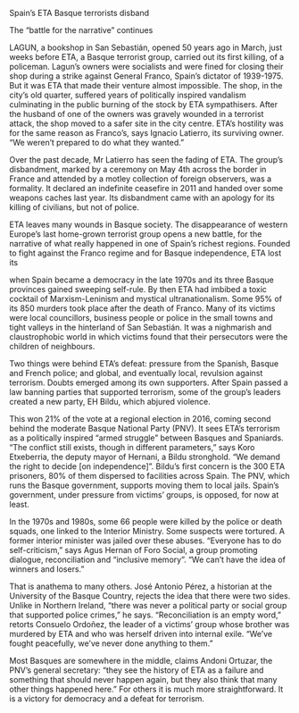 Spain’s ETA Basque terrorists disband

The “battle for the narrative” continues

LAGUN, a bookshop in San Sebastián, opened 50 years ago in March, just weeks before ETA, a Basque terrorist group, carried out its first killing, of a policeman. Lagun’s owners were socialists and were fined for closing their shop during a strike against General Franco, Spain’s dictator of 1939-1975. But it was ETA that made their venture almost impossible. The shop, in the city’s old quarter, suffered years of politically inspired vandalism culminating in the public burning of the stock by ETA sympathisers. After the husband of one of the owners was gravely wounded in a terrorist attack, the shop moved to a safer site in the city centre. ETA’s hostility was for the same reason as Franco’s, says Ignacio Latierro, its surviving owner. “We weren’t prepared to do what they wanted.”

Over the past decade, Mr Latierro has seen the fading of ETA. The group’s disbandment, marked by a ceremony on May 4th across the border in France and attended by a motley collection of foreign observers, was a formality. It declared an indefinite ceasefire in 2011 and handed over some weapons caches last year. Its disbandment came with an apology for its killing of civilians, but not of police.

ETA leaves many wounds in Basque society. The disappearance of western Europe’s last home-grown terrorist group opens a new battle, for the narrative of what really happened in one of Spain’s richest regions. Founded to fight against the Franco regime and for Basque independence, ETA lost its 

 when Spain became a democracy in the late 1970s and its three Basque provinces gained sweeping self-rule. By then ETA had imbibed a toxic cocktail of Marxism-Leninism and mystical ultranationalism. Some 95% of its 850 murders took place after the death of Franco. Many of its victims were local councillors, business people or police in the small towns and tight valleys in the hinterland of San Sebastián. It was a nighmarish and claustrophobic world in which victims found that their persecutors were the children of neighbours.

Two things were behind ETA’s defeat: pressure from the Spanish, Basque and French police; and global, and eventually local, revulsion against terrorism. Doubts emerged among its own supporters. After Spain passed a law banning parties that supported terrorism, some of the group’s leaders created a new party, EH Bildu, which abjured violence.

This won 21% of the vote at a regional election in 2016, coming second behind the moderate Basque National Party (PNV). It sees ETA’s terrorism as a politically inspired “armed struggle” between Basques and Spaniards. “The conflict still exists, though in different parameters,” says Koro Etxeberria, the deputy mayor of Hernani, a Bildu stronghold. “We demand the right to decide [on independence]”. Bildu’s first concern is the 300 ETA prisoners, 80% of them dispersed to facilities across Spain. The PNV, which runs the Basque government, supports moving them to local jails. Spain’s government, under pressure from victims’ groups, is opposed, for now at least.

In the 1970s and 1980s, some 66 people were killed by the police or death squads, one linked to the Interior Ministry. Some suspects were tortured. A former interior minister was jailed over these abuses. “Everyone has to do self-criticism,” says Agus Hernan of Foro Social, a group promoting dialogue, reconciliation and “inclusive memory”. “We can’t have the idea of winners and losers.”

That is anathema to many others. José Antonio Pérez, a historian at the University of the Basque Country, rejects the idea that there were two sides. Unlike in Northern Ireland, “there was never a political party or social group that supported police crimes,” he says. “Reconciliation is an empty word,” retorts Consuelo Ordoñez, the leader of a victims’ group whose brother was murdered by ETA and who was herself driven into internal exile. “We’ve fought peacefully, we’ve never done anything to them.”

Most Basques are somewhere in the middle, claims Andoni Ortuzar, the PNV’s general secretary: “they see the history of ETA as a failure and something that should never happen again, but they also think that many other things happened here.” For others it is much more straightforward. It is a victory for democracy and a defeat for terrorism. 